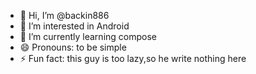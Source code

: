 - 👋 Hi, I’m @backin886
- 👀 I’m interested in Android
- 🌱 I’m currently learning compose
- 😄 Pronouns: to be simple
- ⚡ Fun fact: this guy is too lazy,so he write nothing here


